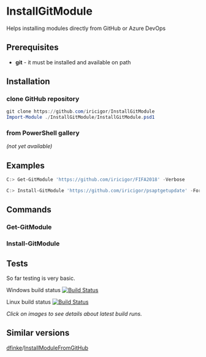 # InstallGitModule

Helps installing modules directly from GitHub or Azure DevOps

## Prerequisites

* **git** - it must be installed and available on path

## Installation

### clone GitHub repository

```PowerShell
git clone https://github.com/iricigor/InstallGitModule
Import-Module ./InstallGitModule/InstallGitModule.psd1
```

### from PowerShell gallery

_(not yet available)_

## Examples

```PowerShell
C:> Get-GitModule 'https://github.com/iricigor/FIFA2018' -Verbose

C:> Install-GitModule 'https://github.com/iricigor/psaptgetupdate' -Force | Select -Expand Name | Import-Module
```

## Commands

### Get-GitModule

### Install-GitModule

## Tests

So far testing is very basic.

Windows build status [![Build Status](https://dev.azure.com/iiric/PS1/_apis/build/status/InstallGitModule%20-%20Win%20CI?branchName=master)](https://dev.azure.com/iiric/PS1/_build/latest?definitionId=16&branchName=master)

Linux build status [![Build Status](https://dev.azure.com/iiric/PS1/_apis/build/status/InstallGitModule%20-%20Linux%20CI?branchName=master)](https://dev.azure.com/iiric/PS1/_build/latest?definitionId=17&branchName=master)

_Click on images to see details about latest build runs._

## Similar versions

[dfinke](https://github.com/dfinke)/[InstallModuleFromGitHub](https://github.com/dfinke/InstallModuleFromGitHub)